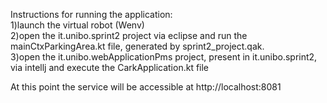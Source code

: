 Instructions for running the application:  <br />
1)launch the virtual robot (Wenv)  <br />
2)open the it.unibo.sprint2 project via eclipse and run the mainCtxParkingArea.kt file, generated by sprint2_project.qak.  <br />
3)open the it.unibo.webApplicationPms project, present in it.unibo.sprint2, via intellj and execute the CarkApplication.kt file  <br />

At this point the service will be accessible at http://localhost:8081  <br />
